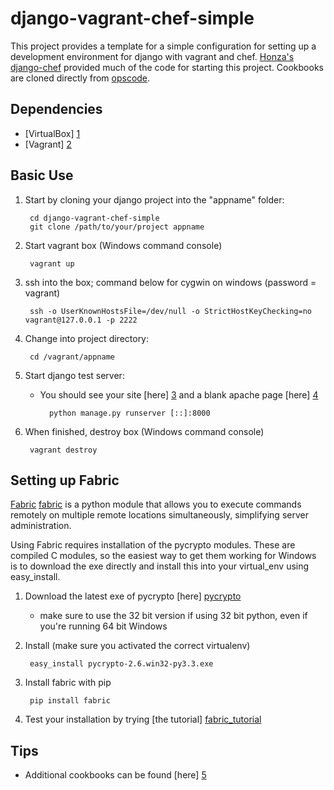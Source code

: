 django-vagrant-chef-simple
==========================

This project provides a template for a simple configuration for setting up a development environment for django with vagrant and chef.  [Honza's django-chef][0] provided much of the code for starting this project.  Cookbooks are cloned directly from [opscode][cookbooks]. 

Dependencies
---------------

  - [VirtualBox] [1]
  - [Vagrant] [2]

Basic Use
---------------
  
1. Start by cloning your django project into the "appname" folder:

        cd django-vagrant-chef-simple
        git clone /path/to/your/project appname

1. Start vagrant box (Windows command console)

        vagrant up
        
1. ssh into the box; command below for cygwin on windows (password = vagrant)

        ssh -o UserKnownHostsFile=/dev/null -o StrictHostKeyChecking=no vagrant@127.0.0.1 -p 2222

1. Change into project directory:

        cd /vagrant/appname
        
1. Start django test server:
    * You should see your site [here] [3] and a blank apache page [here] [4]
    
            python manage.py runserver [::]:8000

1. When finished, destroy box (Windows command console)

        vagrant destroy

Setting up Fabric
---------------

[Fabric] [fabric] is a python module that allows you to execute commands remotely on multiple remote locations simultaneously, simplifying server administration.

Using Fabric requires installation of the pycrypto modules.  These are compiled C modules, so the easiest way to get them working for Windows is to download the exe directly and install this into your virtual_env using easy_install.

1. Download the latest exe of pycrypto [here] [pycrypto]

    * make sure to use the 32 bit version if using 32 bit python, even if you're running 64 bit Windows

1. Install (make sure you activated the correct virtualenv)

        easy_install pycrypto-2.6.win32-py3.3.exe    
    
1. Install fabric with pip

        pip install fabric 

1. Test your installation by trying [the tutorial] [fabric_tutorial]

        
Tips
---------------
* Additional cookbooks can be found [here] [5]
    
  [0]: https://github.com/honza/django-chef
  [cookbooks]: https://github.com/opscode-cookbooks/
  [pycrypto]: http://www.voidspace.org.uk/python/modules.shtml#pycrypto
  [fabric]: http://docs.fabfile.org/en/1.5/index.html
  [fabric_tutorial]: http://docs.fabfile.org/en/1.5/tutorial.html
  [1]: https://www.virtualbox.org/wiki/Downloads
  [2]: http://vagrantup.com/
  [3]: http://localhost:7001/
  [4]: http://localhost:8070/
  [5]: https://github.com/opscode-cookbooks/